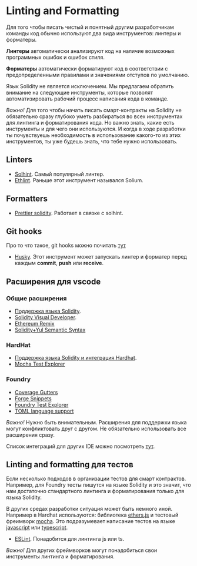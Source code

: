 # Linting and Formatting

Для того чтобы писать чистый и понятный другим разработчикам команды код обычно используют два вида инструментов: линтеры и форматеры.

**Линтеры** автоматически анализируют код на наличие возможных программных ошибок и ошибок стиля.

**Форматеры** автоматически форматируют код в соответствии с предопределенными правилами и значениями отступов по умолчанию.

Язык Solidity не является исключением. Мы предлагаем обратить внимание на следующие инструменты, которые позволят автоматизировать рабочий процесс написания кода в команде.

_Важно!_ Для того чтобы начать писать смарт-контракты на Solidity не обязательно сразу глубоко уметь разбираться во всех инструментах для линтинга и форматирования кода. Но важно знать, какие есть инструменты и для чего они используются. И когда в ходе разработки ты почувствуешь необходимость в использование какого-то из этих инструментов, ты уже будешь знать, что тебе нужно использовать.

## Linters

- [Solhint](https://www.npmjs.com/package/solhint). Самый популярный линтер.
- [Ethlint](https://www.npmjs.com/package/ethlint). Раньше этот инструмент назывался Solium.

## Formatters

 - [Prettier solidity](https://github.com/prettier-solidity/prettier-plugin-solidity). Работает в связке с solhint.

## Git hooks

  Про то что такое, git hooks можно почитать [тут](https://githooks.com/)

 - [Husky](https://github.com/typicode/husky). Этот инструмент может запускать линтер и форматер перед каждым **commit**, **push** или **receive**.

## Расширения для vscode

### Общие расширения
- [Поддержка языка Solidity](https://juan.blanco.ws/solidity-contracts-in-visual-studio-code/).
- [Solidity Visual Developer](https://marketplace.visualstudio.com/items?itemName=tintinweb.solidity-visual-auditor).
- [Ethereum Remix](https://marketplace.visualstudio.com/items?itemName=RemixProject.ethereum-remix)
- [Solidity+Yul Semantic Syntax](https://marketplace.visualstudio.com/items?itemName=ContractShark.solidity-lang)

### HardHat
- [Поддержка языка Solidity и интеграция Hardhat](https://marketplace.visualstudio.com/items?itemName=NomicFoundation.hardhat-solidity).
- [Mocha Test Explorer](https://marketplace.visualstudio.com/items?itemName=hbenl.vscode-mocha-test-adapter)

### Foundry
- [Coverage Gutters](https://marketplace.visualstudio.com/items?itemName=ryanluker.vscode-coverage-gutters)
- [Forge Snippets](https://marketplace.visualstudio.com/items?itemName=Crisgarner.foundry-snippets)
- [Foundry Test Explorer](https://marketplace.visualstudio.com/items?itemName=naps62.foundry-vscode-test-adapter)
- [TOML language support](https://marketplace.visualstudio.com/items?itemName=be5invis.toml)

_Важно!_ Нужно быть внимательным. Расширения для поддержки языка могут конфликтовать друг с другом. Не обязательно использовать все расширения сразу.

Список интеграций для других IDE можно посмотреть [тут](https://docs.soliditylang.org/en/v0.8.18/resources.html#editor-integrations).

## Linting and formatting для тестов

Если несколько подходов в организации тестов для смарт контрактов. Например, для Foundry тесты пишутся на языке Solidity и это значит, что нам достаточно стандартного линтинга и форматирования только для языка Solidity.

В других средах разработки ситуация может быть немного иной. Например в Hardhat используются: библиотека [ethers.js](https://docs.ethers.org/v5/) и тестовый фреимворк [mocha](https://mochajs.org/). Это подразумевает написание тестов на языке [javascript](https://learn.javascript.ru/) или [typescript](https://www.typescriptlang.org/).

- [ESLint](https://eslint.org/). Понадобится для линтинга js или ts.

_Важно!_ Для других фреймворков могут понадобиться свои инструменты линтинга и форматирования.

